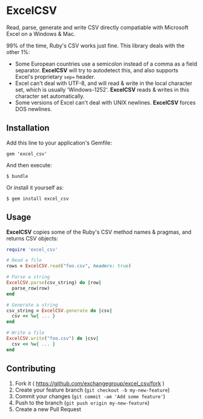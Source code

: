 # ExcelCSV

Read, parse, generate and write CSV directly compatiable with Microsoft Excel
on a Windows & Mac.

99% of the time, Ruby's CSV works just fine. This library deals with the other 1%:

  * Some European countries use a semicolon instead of a comma as a field separator. **ExcelCSV** will try to autodetect this, and also supports Excel's proprietary `sep=` header.
  * Excel can't deal with UTF-8, and will read & write in the local character set, which is usually 'Windows-1252'. **ExcelCSV** reads & writes in this character set automatically.
  * Some versions of Excel can't deal with UNIX newlines. **ExcelCSV** forces DOS newlines.

## Installation

Add this line to your application's Gemfile:

    gem 'excel_csv'

And then execute:

    $ bundle

Or install it yourself as:

    $ gem install excel_csv

## Usage

**ExcelCSV** copies some of the Ruby's CSV method names & pragmas, and returns CSV objects:

``` ruby
require 'excel_csv'

# Read a file
rows = ExcelCSV.read("foo.csv", headers: true)

# Parse a string
ExcelCSV.parse(csv_string) do |row|
  parse_row(row)
end

# Generate a string
csv_string = ExcelCSV.generate do |csv|
  csv << %w{ ... }
end

# Write a file
ExcelCSV.write("foo.csv") do |csv|
  csv << %w{ ... }
end
```

## Contributing

1. Fork it ( https://github.com/exchangegroup/excel_csv/fork )
2. Create your feature branch (`git checkout -b my-new-feature`)
3. Commit your changes (`git commit -am 'Add some feature'`)
4. Push to the branch (`git push origin my-new-feature`)
5. Create a new Pull Request
